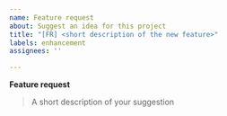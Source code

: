 ```yaml
---
name: Feature request
about: Suggest an idea for this project
title: "[FR] <short description of the new feature>"
labels: enhancement
assignees: ''

---
```


**Feature request**

> A short description of your suggestion
